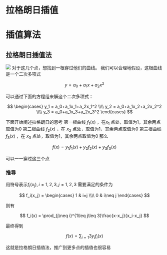 # 拉格朗日插值



# 插值算法



## 拉格朗日插值法

![](https://cdn.jsdelivr.net/gh/vllbc/img4blog//image/1.png)
对于这几个点，想找到一根穿过他们的曲线。
我们可以合理地假设，这根曲线是一个二次多项式

$$
y = a_0 + a_1x + a_2x^2
$$

可以通过下面的方程组来解这个二次多项式：

$$
\begin{cases}
y_1 = a_0+a_1x_1+a_2x_1^2 \\\\
y_2 = a_0+a_1x_2+a_2x_2^2 \\\\
y_3 = a_0+a_1x_3+a_2x_3^2
\end{cases}
$$

下面开始阐述拉格朗日的思考
第一根曲线 $f_1(x)$ ，在$x_1$ 点处，取值为1，其余两点取值为0
第二根曲线 $f_2(x)$ ，在 $x_2$ 点处，取值为1，其余两点取值为0
第三根曲线 $f_3(x)$ ，在 $x_3$ 点处，取值为1，其余两点取值为0
那么

$$
f(x) = y_1f_1(x)+y_2f_2(x)+y_3f_3(x)
$$

可以一一穿过这三个点
### 推导
用符号表示$f_i(x_j), i=1,2,3,j=1,2,3$
需要满足的条件为

$$
f_i(x_j) = 
\begin{cases}
1  & i=j \\\\
0  & i\neq j 
\end{cases}
$$

则有

$$
f_i(x) = \prod_{j\neq i}^{1\leq j\leq 3}\frac{x-x_j}{x_i-x_j}
$$

最终得到

$$
f(x) = \sum_{i=1}{3}y_if_i(x)
$$

这就是拉格朗日插值法，推广到更多点的插值也很容易
